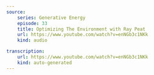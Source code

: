 ```yaml
---
source:
    series: Generative Energy
    episode: 33 
    title: Optimizing The Environment with Ray Peat
    url: https://www.youtube.com/watch?v=enNGb3c1NKk
    kind: audio

transcription:
    url: https://www.youtube.com/watch?v=enNGb3c1NKk
    kind: auto-generated
---
```


